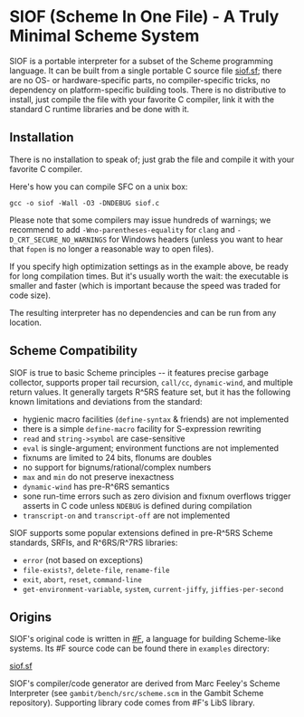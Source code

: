# SIOF (Scheme In One File) - A Truly Minimal Scheme System
                         
SIOF is a portable interpreter for a subset of the Scheme programming language. 
It can be built from a single portable C source file [siof.sf](https://raw.githubusercontent.com/false-schemers/siof/master/siof.sf); 
there are no OS- or hardware-specific parts, no compiler-specific tricks, no dependency on platform-specific building tools. There is no distributive to install, just compile the file with your favorite C compiler, link it with the standard C runtime libraries and be done with it.

## Installation

There is no installation to speak of; just grab the file and compile it with your favorite C compiler.

Here's how you can compile SFC on a unix box:

```
gcc -o siof -Wall -O3 -DNDEBUG siof.c
```

Please note that some compilers may issue hundreds of warnings; we recommend to add `-Wno-parentheses-equality` for
`clang` and `-D_CRT_SECURE_NO_WARNINGS` for Windows headers (unless you want to hear that `fopen`
is no longer a reasonable way to open files).

If you specify high optimization settings as in the example above, be ready for long compilation times. But it's usually worth the wait: the executable is smaller and faster (which is important because the speed was traded for code size).

The resulting interpreter has no dependencies and can be run from any location.


## Scheme Compatibility

SIOF is true to basic Scheme principles -- it features precise garbage collector, supports proper tail recursion, `call/cc`, `dynamic-wind`, and multiple return values. It generally targets R^5RS feature set, but it has the following known limitations and deviations from the standard:

  *  hygienic macro facilities (`define-syntax` & friends) are not implemented
  *  there is a simple `define-macro` facility for S-expression rewriting
  *  `read` and `string->symbol` are case-sensitive
  *  `eval` is single-argument; environment functions are not implemented
  *  fixnums are limited to 24 bits, flonums are doubles
  *  no support for bignums/rational/complex numbers
  *  `max` and `min` do not preserve inexactness
  *  `dynamic-wind` has pre-R^6RS semantics
  *  sone run-time errors such as zero division and fixnum overflows trigger asserts in C code unless `NDEBUG` is defined during compilation
  * `transcript-on` and `transcript-off` are not implemented

SIOF supports some popular extensions defined in pre-R^5RS Scheme standards, SRFIs, and R^6RS/R^7RS libraries:

  *  `error` (not based on exceptions)
  *  `file-exists?`, `delete-file`, `rename-file`
  *  `exit`, `abort`, `reset`, `command-line`
  *  `get-environment-variable`, `system`, `current-jiffy`, `jiffies-per-second` 


## Origins

SIOF's original code is written in [#F](https://github.com/false-schemers/sharpF), a language for building Scheme-like
systems. Its #F source code can be found there in `examples` directory:

[siof.sf](https://raw.githubusercontent.com/false-schemers/sharpF/master/examples/siof.sf)

SIOF's compiler/code generator are derived from Marc Feeley's Scheme Interpreter (see `gambit/bench/src/scheme.scm` in the Gambit Scheme repository). Supporting library code comes from #F's LibS library.

